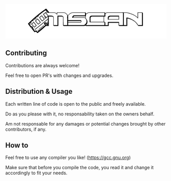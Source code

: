 ﻿
![Logo](https://raw.githubusercontent.com/Cosmin-Hodor/mScan/main/mScan.png)


## Contributing

Contributions are always welcome!

Feel free to open PR's with changes and upgrades.


## Distribution & Usage

Each written line of code is open to the public and freely available.

Do as you please with it, no responsability taken on the owners behalf.

Am not responsable for any damages or potential changes brought by other contributors, if any.

## How to

Feel free to use any compiler you like! (https://gcc.gnu.org)

Make sure that before you compile the code, you read it and change it accordingly to fit your needs.
